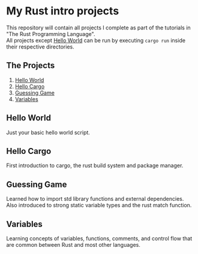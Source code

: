 # My Rust intro projects
This repository will contain all projects I complete as part of the tutorials in "The Rust Programming Language".  
All projects except [Hello World](#hello-world) can be run by executing `cargo run` inside their respective directories.  
## The Projects  
1. [Hello World](#hello-world)
2. [Hello Cargo](#hello-cargo)  
3. [Guessing Game](#guessing-game)
4. [Variables](#variables)

## Hello World
Just your basic hello world script.  
## Hello Cargo
First introduction to cargo, the rust build system and package manager.  
## Guessing Game
Learned how to import std library functions and external dependencies. Also introduced to strong static variable types and the rust match function.  
## Variables
Learning concepts of variables, functions, comments, and control flow that are common between Rust and most other languages.  